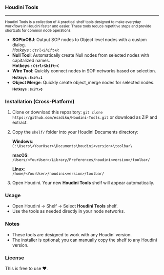 ### Houdini Tools ###
---
<small>Houdini Tools is a collection of 4 practical shelf tools designed to make everyday workflows in Houdini faster and easier. These tools reduce repetitive steps and provide shortcuts for common node operations</small>

- **SOPtoOBJ**: Output SOP nodes to Object level nodes with a custom dialog.<br> *Hotkeys : ```Ctrl+Shift+R```*
- **Null Tool**: Automatically create Null nodes from selected nodes with capitalized names.<br></sub> **Hotkeys : ```Ctrl+Shift+C```**</sub>
- **Wire Tool**: Quickly connect nodes in SOP networks based on selection. <br> <sub> **Hotkeys :  ```Shift+1```**</sub>
- **Object Merge**: Quickly create object_merge nodes for selected nodes.  <br> <sub> **Hotkeys :  ```Shift+Q```**</sub>

### Installation (Cross-Platform)

1. Clone or download this repository:
   `git clone https://github.com/esadiku/Houdini-Tools.git`
   or download as ZIP and extract.

2. Copy the `shelf/` folder into your Houdini Documents directory:

   **Windows**:  
   `C:\Users\<YourUser>\Documents\houdini<version>\toolbar\`

   **macOS**:  
   `/Users/<YourUser>/Library/Preferences/houdini<version>/toolbar/`

   **Linux**:  
   `/home/<YourUser>/houdini<version>/toolbar/`


3. Open Houdini. Your new **Houdini Tools** shelf will appear automatically.

### Usage

- Open Houdini → Shelf → Select **Houdini Tools** shelf.
- Use the tools as needed directly in your node networks.

### Notes

- These tools are designed to work with any Houdini version.
- The installer is optional; you can manually copy the shelf to any Houdini version.

### License

This is free to use ❤️.
